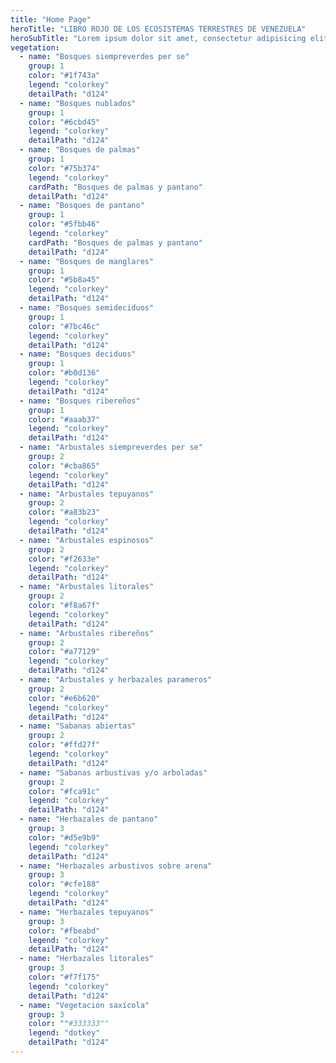 ```yaml
---
title: "Home Page"
heroTitle: "LIBRO ROJO DE LOS ECOSISTEMAS TERRESTRES DE VENEZUELA"
heroSubTitle: "Lorem ipsum dolor sit amet, consectetur adipisicing elit"
vegetation:
  - name: "Bosques siempreverdes per se"
    group: 1
    color: "#1f743a"
    legend: "colorkey"
    detailPath: "d124"
  - name: "Bosques nublados"
    group: 1
    color: "#6cbd45"
    legend: "colorkey"
    detailPath: "d124"
  - name: "Bosques de palmas"
    group: 1
    color: "#75b374"
    legend: "colorkey"
    cardPath: "Bosques de palmas y pantano"
    detailPath: "d124"
  - name: "Bosques de pantano"
    group: 1
    color: "#5fbb46"
    legend: "colorkey"
    cardPath: "Bosques de palmas y pantano"
    detailPath: "d124"
  - name: "Bosques de manglares"
    group: 1
    color: "#5b8a45"
    legend: "colorkey"
    detailPath: "d124"
  - name: "Bosques semideciduos"
    group: 1
    color: "#7bc46c"
    legend: "colorkey"
    detailPath: "d124"
  - name: "Bosques deciduos"
    group: 1
    color: "#b0d136"
    legend: "colorkey"
    detailPath: "d124"
  - name: "Bosques ribereños"
    group: 1
    color: "#aaab37"
    legend: "colorkey"
    detailPath: "d124"
  - name: "Arbustales siempreverdes per se"
    group: 2
    color: "#cba865"
    legend: "colorkey"
    detailPath: "d124"
  - name: "Arbustales tepuyanos"
    group: 2
    color: "#a83b23"
    legend: "colorkey"
    detailPath: "d124"
  - name: "Arbustales espinosos"
    group: 2
    color: "#f2633e"
    legend: "colorkey"
    detailPath: "d124"
  - name: "Arbustales litorales"
    group: 2
    color: "#f8a67f"
    legend: "colorkey"
    detailPath: "d124"
  - name: "Arbustales ribereños"
    group: 2
    color: "#a77129"
    legend: "colorkey"
    detailPath: "d124"
  - name: "Arbustales y herbazales parameros"
    group: 2
    color: "#e6b620"
    legend: "colorkey"
    detailPath: "d124"
  - name: "Sabanas abiertas"
    group: 2
    color: "#ffd27f"
    legend: "colorkey"
    detailPath: "d124"
  - name: "Sabanas arbustivas y/o arboladas"
    group: 2
    color: "#fca91c"
    legend: "colorkey"
    detailPath: "d124"
  - name: "Herbazales de pantano"
    group: 3
    color: "#d5e9b9"
    legend: "colorkey"
    detailPath: "d124"
  - name: "Herbazales arbustivos sobre arena"
    group: 3
    color: "#cfe188"
    legend: "colorkey"
    detailPath: "d124"
  - name: "Herbazales tepuyanos"
    group: 3
    color: "#fbeabd"
    legend: "colorkey"
    detailPath: "d124"
  - name: "Herbazales litorales"
    group: 3
    color: "#f7f175"
    legend: "colorkey"
    detailPath: "d124"
  - name: "Vegetación saxícola"
    group: 3
    color: ""#333333""
    legend: "dotkey"
    detailPath: "d124"
---
```


